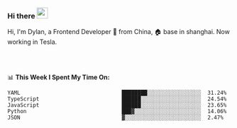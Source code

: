 ### Hi there <img src="https://media.giphy.com/media/hvRJCLFzcasrR4ia7z/giphy.gif" width="25px">

<!-- ![visitors](https://visitor-badge.glitch.me/badge?page_id=dislfyer.dislfyer) -->

Hi, I'm Dylan, a Frontend Developer 🚀 from China, 🏠 base in shanghai. Now working in Tesla.

<br/>
<br/>

📊 **This Week I Spent My Time On:**


<!--START_SECTION:waka-->

```text
YAML                                ████████░░░░░░░░░░░░░░░░░  31.24%
TypeScript                          ██████░░░░░░░░░░░░░░░░░░░  24.54%
JavaScript                          ██████░░░░░░░░░░░░░░░░░░░  23.65%
Python                              ███▓░░░░░░░░░░░░░░░░░░░░░  14.06%
JSON                                ▓░░░░░░░░░░░░░░░░░░░░░░░░  2.47%
```

<!--END_SECTION:waka-->

<!--
**About Me:**
 -->
